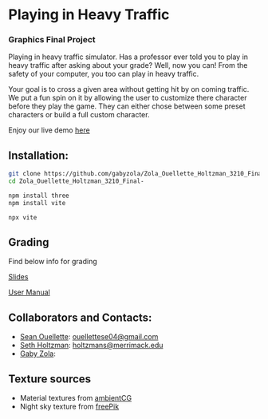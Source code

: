 # Playing in Heavy Traffic
### Graphics Final Project
Playing in heavy traffic simulator. Has a professor ever told you to play in heavy traffic after asking about your grade? Well, now you can! From the safety of your computer, you too can play in heavy traffic. 

Your goal is to cross a given area without getting hit by on coming traffic. We put a fun spin on it by allowing the user to customize there character before they play the game. They can either chose between some preset characters or build a full custom character.

Enjoy our live demo [here](https://graphics-final.web.app/)

## Installation:
```bash
git clone https://github.com/gabyzola/Zola_Ouellette_Holtzman_3210_Final-.git
cd Zola_Ouellette_Holtzman_3210_Final-

npm install three
npm install vite 

npx vite 
```

## Grading 
Find below info for grading 

[Slides](https://www.canva.com/design/DAGY7769RUM/3pBMtL_UKi6ouRsWDHhSlg/view?utm_content=DAGY7769RUM&utm_campaign=designshare&utm_medium=link2&utm_source=uniquelinks&utlId=hc057a9cd51)

[User Manual](https://docs.google.com/document/d/1y78iVtO_G3zAP_NdX8b2mW25oJXXpE92AlO3_AbuDW8/edit?usp=sharing)
## Collaborators and Contacts:
- [Sean Ouellette](https://github.com/SOuellette22): [ouellettese04@gmail.com](ouellettese04@gmail.com)
- [Seth Holtzman](https://github.com/SethMC26): [holtzmans@merrimack.edu](holtzmans@merrimack.edu)
- [Gaby Zola](https://github.com/gabyzola):

## Texture sources 
- Material textures from [ambientCG](https://ambientcg.com/)
- Night sky texture from [freePik](https://www.freepik.com/search?format=search&last_filter=query&last_value=night+sky&query=night+sky)
